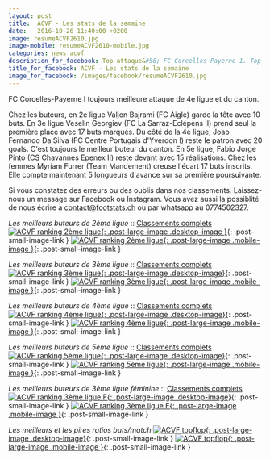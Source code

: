 ```yaml
---
layout: post
title:  ACVF - Les stats de la semaine
date:   2016-10-26 11:40:00 +0200
image: resumeACVF2610.jpg
image-mobile: resumeACVF2610-mobile.jpg
categories: news acvf
description_for_facebook: Top attaque&#58; FC Corcelles-Payerne 1. Top buteurs&#58; Bajrami Valjon, Marjan Jankuloski, Veselin Georgiev, Daniele Kilinc, Joao Fernando Da Silva, Fabio Jorge Pinto, Myriam Furrer 
title_for_facebook: ACVF - Les stats de la semaine
image_for_facebook: /images/facebook/resumeACVF2610.jpg
---
```

FC Corcelles-Payerne I toujours meilleure attaque de 4e ligue et du canton.

Chez les buteurs, en 2e ligue Valjon Bajrami (FC Aigle) garde la tête avec 10 buts. En 3e ligue Veselin Georgiev (FC La Sarraz-Eclépens II) prend seul la première place avec 17 buts marqués. Du côté de la 4e ligue, Joao Fernando Da Silva (FC Centre Portugais d'Yverdon I) reste le patron avec 20 goals. C'est toujours le meilleur buteur du canton. En 5e ligue, Fabio Jorge Pinto (CS Chavannes Epenex II) reste devant avec 15 réalisations. Chez les femmes Myriam Furrer (Team Mandement) creuse l'écart 17 buts inscrits. Elle compte maintenant 5 longueurs d'avance sur sa première poursuivante.

Si vous constatez des erreurs ou des oublis dans nos classements. Laissez-nous un message sur Facebook ou Instagram. Vous avez aussi la possiblité de nous écrire à contact@footstats.ch ou par whatsapp au 0774502327.

_Les meilleurs buteurs de 2ème ligue_ :: [Classements complets]({{site.url}}/acvf/2eme-ligue)
[![ACVF ranking 2ème ligue]({{site.url}}/images/posts/rankings/resumeACVF22610.jpg){: .post-large-image .desktop-image }]({{site.url}}/images/posts/rankings/resumeACVF22610.jpg){: .post-small-image-link }
[![ACVF ranking 2ème ligue]({{site.url}}/images/posts/rankings/resumeACVF22610-mobile.jpg){: .post-large-image .mobile-image }]({{site.url}}/images/posts/rankings/resumeACVF22610-mobile.jpg){: .post-small-image-link }

_Les meilleurs buteurs de 3ème ligue_ :: [Classements complets]({{site.url}}/acvf/3eme-ligue)
[![ACVF ranking 3ème ligue]({{site.url}}/images/posts/rankings/resumeACVF32610.jpg){: .post-large-image .desktop-image}]({{site.url}}/images/posts/rankings/resumeACVF32610.jpg){: .post-small-image-link }
[![ACVF ranking 3ème ligue]({{site.url}}/images/posts/rankings/resumeACVF32610-mobile.jpg){: .post-large-image .mobile-image }]({{site.url}}/images/posts/rankings/resumeACVF32610-mobile.jpg){: .post-small-image-link }

_Les meilleurs buteurs de 4ème ligue_ :: [Classements complets]({{site.url}}/acvf/4eme-ligue)
[![ACVF ranking 4ème ligue]({{site.url}}/images/posts/rankings/resumeACVF42610.jpg){: .post-large-image .desktop-image}]({{site.url}}/images/posts/rankings/resumeACVF42610.jpg){: .post-small-image-link }
[![ACVF ranking 4ème ligue]({{site.url}}/images/posts/rankings/resumeACVF42610-mobile.jpg){: .post-large-image .mobile-image }]({{site.url}}/images/posts/rankings/resumeACVF42610-mobile.jpg){: .post-small-image-link }

_Les meilleurs buteurs de 5ème ligue_ :: [Classements complets]({{site.url}}/acvf/5eme-ligue)
[![ACVF ranking 5ème ligue]({{site.url}}/images/posts/rankings/resumeACVF52610.jpg){: .post-large-image .desktop-image}]({{site.url}}/images/posts/rankings/resumeACVF52610.jpg){: .post-small-image-link }
[![ACVF ranking 5ème ligue]({{site.url}}/images/posts/rankings/resumeACVF52610-mobile.jpg){: .post-large-image .mobile-image }]({{site.url}}/images/posts/rankings/resumeACVF52610-mobile.jpg){: .post-small-image-link }

_Les meilleurs buteurs de 3ème ligue féminine_ :: [Classements complets]({{site.url}}/acvf/3eme-ligue-feminine)
[![ACVF ranking 3ème ligue F]({{site.url}}/images/posts/rankings/resumeACVF302610.jpg){: .post-large-image .desktop-image}]({{site.url}}/images/posts/rankings/resumeACVF302610.jpg){: .post-small-image-link }
[![ACVF ranking 3ème ligue F]({{site.url}}/images/posts/rankings/resumeACVF302610-mobile.jpg){: .post-large-image .mobile-image }]({{site.url}}/images/posts/rankings/resumeACVF302610-mobile.jpg){: .post-small-image-link }

_Les meilleurs et les pires ratios buts/match_
[![ACVF topflop]({{site.url}}/images/posts/topflop/ACVF2610.jpg){: .post-large-image .desktop-image}]({{site.url}}/images/posts/topflop/ACVF2610.jpg){: .post-small-image-link }
[![ACVF topflop]({{site.url}}/images/posts/topflop/ACVF2610.jpg){: .post-large-image .mobile-image }]({{site.url}}/images/posts/topflop/ACVF2610.jpg){: .post-small-image-link }